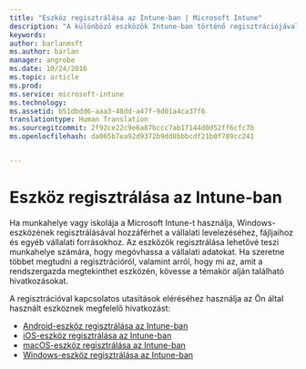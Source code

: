 ```yaml
---
title: "Eszköz regisztrálása az Intune-ban | Microsoft Intune"
description: "A különböző eszközök Intune-ban történő regisztrációjával kapcsolatos információkra mutató hivatkozásokat biztosít"
keywords: 
author: barlanmsft
ms.author: barlan
manager: angrobe
ms.date: 10/24/2016
ms.topic: article
ms.prod: 
ms.service: microsoft-intune
ms.technology: 
ms.assetid: b51dbdd6-aaa3-48dd-a47f-9d01a4ca37f6
translationtype: Human Translation
ms.sourcegitcommit: 2f92ce22c9e6a87bccc7ab17144d0d52ff6cfc7b
ms.openlocfilehash: da065b7ea92d9372b9dd8bbbcdf21b0f789cc241


---
```


# <a name="enroll-your-device-in-intune"></a>Eszköz regisztrálása az Intune-ban

Ha munkahelye vagy iskolája a Microsoft Intune-t használja, Windows-eszközének regisztrálásával hozzáférhet a vállalati levelezéséhez, fájljaihoz és egyéb vállalati forrásokhoz. Az eszközök regisztrálása lehetővé teszi munkahelye számára, hogy megóvhassa a vállalati adatokat. Ha szeretne többet megtudni a regisztrációról, valamint arról, hogy mi az, amit a rendszergazda megtekinthet eszközén, kövesse a témakör alján található hivatkozásokat.

A regisztrációval kapcsolatos utasítások eléréséhez használja az Ön által használt eszköznek megfelelő hivatkozást:

- [Android-eszköz regisztrálása az Intune-ban](enroll-your-device-in-Intune-android.md)
- [iOS-eszköz regisztrálása az Intune-ban](enroll-your-device-in-intune-ios.md)
- [macOS-eszköz regisztrálása az Intune-ban](enroll-your-device-in-intune-macos.md)
- [Windows-eszköz regisztrálása az Intune-ban](enroll-your-device-in-intune-windows.md)



<!--HONumber=Dec16_HO2-->


